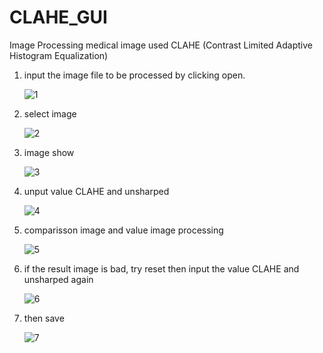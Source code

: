 # CLAHE_GUI
Image Processing medical image used CLAHE (Contrast Limited Adaptive Histogram Equalization)

1. input the image file to be processed by clicking open.

    ![1](https://user-images.githubusercontent.com/79122348/145335974-34e31c2a-4d6b-4d38-aea5-f5bed7623b93.png)

2. select image

    ![2](https://user-images.githubusercontent.com/79122348/145336063-0f0bf784-fdf9-4709-a145-e0d006305a4d.png)

3. image show

    ![3](https://user-images.githubusercontent.com/79122348/145336109-1f992014-d906-4c20-bc69-0e7aa11827dc.png)

4. unput value CLAHE and unsharped

    ![4](https://user-images.githubusercontent.com/79122348/145336163-4e8cc813-8394-4f47-a582-a47586abb6ab.png)

5. comparisson image and value image processing

    ![5](https://user-images.githubusercontent.com/79122348/145336178-5d08f8aa-312f-46e9-8087-558957e18b24.png)

6. if the result image is bad, try reset then input the value CLAHE and unsharped again

    ![6](https://user-images.githubusercontent.com/79122348/145336203-fcd661e6-4d91-43ce-bd01-dc6d830a03f8.png)

7. then save

    ![7](https://user-images.githubusercontent.com/79122348/145336291-66538802-6c6a-43af-964a-e1404845af80.png)
